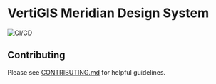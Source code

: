 # VertiGIS Meridian Design System

![CI/CD](https://github.com/geocortex/meridian-design/workflows/CI/CD/badge.svg)

## Contributing

Please see [CONTRIBUTING.md](CONTRIBUTING.md) for helpful guidelines.

